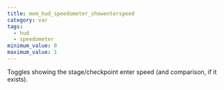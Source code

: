 ```yaml
---
title: mom_hud_speedometer_showenterspeed
category: var
tags:
  - hud
  - speedometer
minimum_value: 0
maximum_value: 1
---
```


Toggles showing the stage/checkpoint enter speed (and comparison, if it exists).